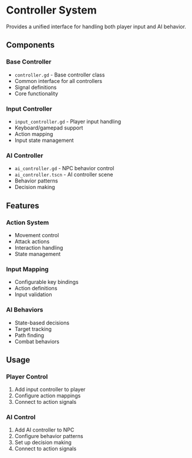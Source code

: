 # Controller System

Provides a unified interface for handling both player input and AI behavior.

## Components

### Base Controller
- `controller.gd` - Base controller class
- Common interface for all controllers
- Signal definitions
- Core functionality

### Input Controller
- `input_controller.gd` - Player input handling
- Keyboard/gamepad support
- Action mapping
- Input state management

### AI Controller
- `ai_controller.gd` - NPC behavior control
- `ai_controller.tscn` - AI controller scene
- Behavior patterns
- Decision making

## Features

### Action System
- Movement control
- Attack actions
- Interaction handling
- State management

### Input Mapping
- Configurable key bindings
- Action definitions
- Input validation

### AI Behaviors
- State-based decisions
- Target tracking
- Path finding
- Combat behaviors

## Usage

### Player Control
1. Add input controller to player
2. Configure action mappings
3. Connect to action signals

### AI Control
1. Add AI controller to NPC
2. Configure behavior patterns
3. Set up decision making
4. Connect to action signals
